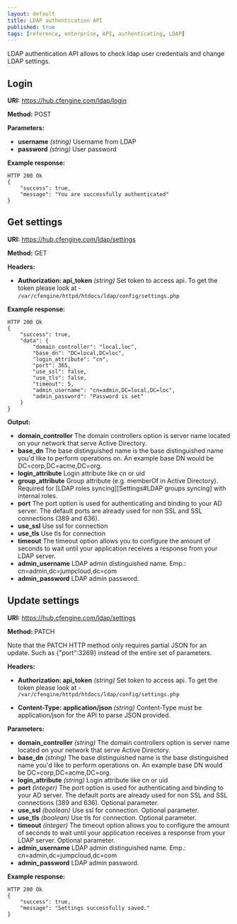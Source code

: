```yaml
---
layout: default
title: LDAP authentication API
published: true
tags: [reference, enterprise, API, authenticating, LDAP]
---
```


LDAP authentication API allows to check ldap user credentials and change LDAP settings.

## Login

**URI:** https://hub.cfengine.com/ldap/login

**Method:** POST

**Parameters:**

* **username** *(string)*
    Username from LDAP
* **password** *(string)*
    User password

**Example response:**

```
HTTP 200 Ok
{
    "success": true,
    "message": "You are successfully authenticated"
}
```

## Get settings

**URI:** https://hub.cfengine.com/ldap/settings

**Method:** GET

**Headers:**

* **Authorization: api_token** *(string)*
    Set token to access api. To get the token please look at - ```/var/cfengine/httpd/htdocs/ldap/config/settings.php```

**Example response:**

```
HTTP 200 Ok
{
    "success": true,
    "data": {
        "domain_controller": "local.loc",
        "base_dn": "DC=local,DC=loc",
        "login_attribute": "cn",
        "port": 365,
        "use_ssl": false,
        "use_tls": false,
        "timeout": 5,
        "admin_username": "cn=admin,DC=local,DC=loc",
        "admin_password": "Password is set"
    }
}
```

**Output:**

* **domain_controller**
    The domain controllers option is   server name located on your network that serve Active Directory.
* **base_dn**
    The base distinguished name is the base distinguished name you'd like to perform operations on. An example base DN would be DC=corp,DC=acme,DC=org.
* **login_attribute**
    Login attribute like cn or uid
* **group_attribute**
    Group attribute (e.g. memberOf in Active Directory). Required for [LDAP roles syncing][Settings#LDAP groups syncing] with internal roles.
* **port**
    The port option is used for authenticating and binding to your AD server. The default ports are already used for non SSL and SSL connections (389 and 636).
* **use_ssl**
    Use ssl for connection
* **use_tls**
    Use tls for connection
* **timeout**
    The timeout option allows you to configure the amount of seconds to wait until your application receives a response from your LDAP server.
* **admin_username**
    LDAP admin distinguished name. Emp.: cn=admin,dc=jumpcloud,dc=com
* **admin_password**
    LDAP admin password.

## Update settings

**URI:** https://hub.cfengine.com/ldap/settings

**Method:** PATCH

Note that the PATCH HTTP method only requires partial JSON for an update. Such as {"port":3269} instead of the entire set of parameters.

**Headers:**

* **Authorization: api_token** *(string)*
    Set token to access api. To get the token please look at - ```/var/cfengine/httpd/htdocs/ldap/config/settings.php```

* **Content-Type: application/json** *(string)*
    Content-Type must be application/json for the API to parse JSON provided.

**Parameters:**

* **domain_controller** *(string)*
    The domain controllers option is   server name located on your network that serve Active Directory.
* **base_dn** *(string)*
    The base distinguished name is the base distinguished name you'd like to perform operations on. An example base DN would be DC=corp,DC=acme,DC=org.
* **login_attribute**  *(string)*
    Login attribute like cn or uid
* **port** *(integer)*
    The port option is used for authenticating and binding to your AD server. The default ports are already used for non SSL and SSL connections (389 and 636).  Optional parameter.
* **use_ssl** *(boolean)*
    Use ssl for connection.  Optional parameter.
* **use_tls** *(boolean)*
    Use tls for connection.  Optional parameter.
* **timeout** *(integer)*
    The timeout option allows you to configure the amount of seconds to wait until your application receives a response from your LDAP server.  Optional parameter.
* **admin_username**
        LDAP admin distinguished name. Emp.: cn=admin,dc=jumpcloud,dc=com
* **admin_password**
        LDAP admin password.

**Example response:**

```
HTTP 200 Ok
{
    "success": true,
    "message": "Settings successfully saved."
}
```
